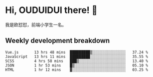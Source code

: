 # Hi, OUDUIDUI there!  👋

[comment]: <> ([<img align="right" width="50%" src="https://github-readme-stats.vercel.app/api?username=OUDUIDUI&theme=dark&show_icons=true">]&#40;https://metrics.lecoq.io/OUDUIDUI?template=classic&#41;)

我是欧怼怼，前端小学生一名。

##  Weekly development breakdown

<!--START_SECTION:waka-->
```text
Vue.js       13 hrs 48 mins  █████████▒░░░░░░░░░░░░░░░   37.24 % 
JavaScript   13 hrs 11 mins  █████████░░░░░░░░░░░░░░░░   35.55 % 
SCSS         4 hrs 58 mins   ███▒░░░░░░░░░░░░░░░░░░░░░   13.40 % 
JSON         1 hr 53 mins    █▒░░░░░░░░░░░░░░░░░░░░░░░   05.10 % 
HTML         1 hr 12 mins    ▓░░░░░░░░░░░░░░░░░░░░░░░░   03.25 % 
```
<!--END_SECTION:waka-->